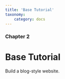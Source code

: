 ```yaml
---
title: 'Base Tutorial'
taxonomy:
    category: docs
---
```


### Chapter 2

# Base Tutorial

Build a blog-style website.